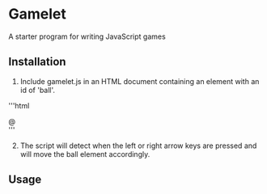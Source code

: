 # Gamelet

A starter program for writing JavaScript games

## Installation

1. Include gamelet.js in an HTML document containing an element with an id of 'ball'.

'''html

<div id = "ball">@</div>
'''

2. The script will detect when the left or right arrow keys are pressed and will move the ball element accordingly.

## Usage
